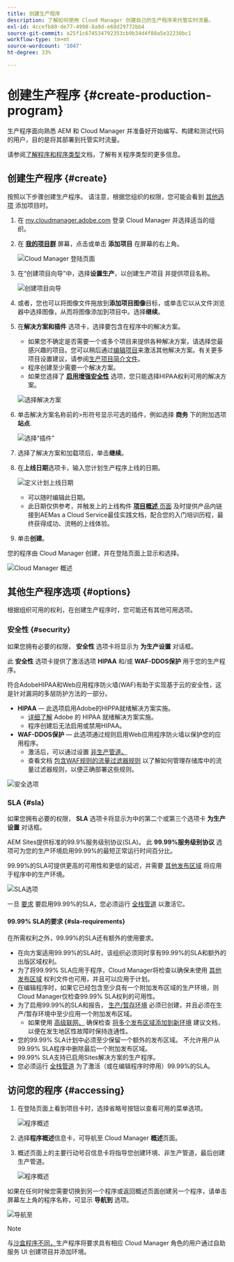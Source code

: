 ```yaml
---
title: 创建生产程序
description: 了解如何使用 Cloud Manager 创建自己的生产程序来托管实时流量。
exl-id: 4ccefb80-de77-4998-8a9d-e68d29772bb4
source-git-commit: a25f1c674534792353cb9b34d4f88a5e32230bc1
workflow-type: tm+mt
source-wordcount: '1047'
ht-degree: 33%

---
```



# 创建生产程序 {#create-production-program}

生产程序面向熟悉 AEM 和 Cloud Manager 并准备好开始编写、构建和测试代码的用户，目的是将其部署到托管实时流量。

请参阅[了解程序和程序类型](program-types.md)文档，了解有关程序类型的更多信息。

## 创建生产程序 {#create}

按照以下步骤创建生产程序。 请注意，根据您组织的权限，您可能会看到 [其他选项](#options) 添加项目时。

1. 在 [my.cloudmanager.adobe.com](https://my.cloudmanager.adobe.com/) 登录 Cloud Manager 并选择适当的组织。

1. 在 **[我的项目群](/help/implementing/cloud-manager/getting-access-to-aem-in-cloud/editing-programs.md#my-programs)** 屏幕，点击或单击 **添加项目** 在屏幕的右上角。

   ![Cloud Manager 登陆页面](assets/log-in.png)

1. 在“创建项目向导”中，选择&#x200B;**设置生产**，以创建生产项目 并提供项目名称。

   ![创建项目向导](assets/create-production-program.png)

1. 或者，您也可以将图像文件拖放到&#x200B;**添加项目图像**&#x200B;目标，或单击它以从文件浏览器中选择图像，从而将图像添加到项目中。选择&#x200B;**继续**。

1. 在&#x200B;**解决方案和插件** 选项卡，选择要包含在程序中的解决方案。

   * 如果您不确定是否需要一个或多个项目来提供各种解决方案，请选择您最感兴趣的项目。您可以稍后通过[编辑项目](/help/implementing/cloud-manager/getting-access-to-aem-in-cloud/editing-programs.md)来激活其他解决方案。有关更多项目设置建议，请参阅[生产项目简介文件](/help/implementing/cloud-manager/getting-access-to-aem-in-cloud/introduction-production-programs.md)。
   * 程序创建至少需要一个解决方案。
   * 如果您选择了 **[启用增强安全性](#security)** 选项，您只能选择HIPAA权利可用的解决方案。

   ![选择解决方案](assets/setup-prod-select.png)

1. 单击解决方案名称前的>形符号显示可选的插件，例如选择 **商务** 下的附加选项 **站点**.

   ![选择“插件”](assets/setup-prod-commerce.png)

1. 选择了解决方案和加载项后，单击&#x200B;**继续**。

1. 在&#x200B;**上线日期**&#x200B;选项卡，输入您计划生产程序上线的日期。

   ![定义计划上线日期](assets/setup-go-live.png)

   * 可以随时编辑此日期。
   * 此日期仅供参考，并触发上的上线构件 [**项目概述** 页面](/help/implementing/cloud-manager/getting-access-to-aem-in-cloud/editing-programs.md#program-overview) 及时提供产品内链接到AEMas a Cloud Service最佳实践文档，配合您的入门培训历程，最终获得成功、流畅的上线体验。

1. 单击&#x200B;**创建**。

您的程序由 Cloud Manager 创建，并在登陆页面上显示和选择。

![Cloud Manager 概述](assets/navigate-cm.png)

## 其他生产程序选项 {#options}

根据组织可用的权利，在创建生产程序时，您可能还有其他可用选项。

### 安全性 {#security}

如果您拥有必要的权限， **安全性** 选项卡将显示为 **为生产设置** 对话框。

此 **安全性** 选项卡提供了激活选项 **HIPAA** 和/或 **WAF-DDOS保护** 用于您的生产程序。

符合AdobeHIPAA和Web应用程序防火墙(WAF)有助于实现基于云的安全性，这是针对漏洞的多层防护方法的一部分。

* **HIPAA**  — 此选项启用Adobe的HIPPA就绪解决方案实施。
   * [详细了解](https://www.adobe.com/go/hipaa-ready_cn) Adobe 的 HIPAA 就绪解决方案实施。
   * 程序创建后无法启用或禁用HIPAA。
* **WAF-DDOS保护**  — 此选项通过规则启用Web应用程序防火墙以保护您的应用程序。
   * 激活后，可以通过设置 [非生产管道。](/help/implementing/cloud-manager/configuring-pipelines/configuring-non-production-pipelines.md)
   * 查看文档 [包含WAF规则的流量过滤器规则](/help/security/traffic-filter-rules-including-waf.md) 以了解如何管理存储库中的流量过滤器规则，以便正确部署这些规则。

![安全选项](assets/create-production-program-security.png)

### SLA {#sla}

如果您拥有必要的权限， **SLA** 选项卡将显示为中的第二个或第三个选项卡 **为生产设置** 对话框。

AEM Sites提供标准的99.9%服务级别协议(SLA)。 此 **99.99%服务级别协议** 选项可为您的生产环境启用99.99%的最短正常运行时间百分比。

99.99%的SLA可提供更高的可用性和更低的延迟，并需要 [其他发布区域](/help/implementing/cloud-manager/manage-environments.md#multiple-regions) 将应用于程序中的生产环境。

![SLA选项](assets/create-production-program-sla.png)

一旦 [要求](#sla-requirements) 要启用99.99%的SLA，您必须运行 [全栈管道](/help/implementing/cloud-manager/configuring-pipelines/configuring-production-pipelines.md) 以激活它。

#### 99.99% SLA的要求 {#sla-requirements}

在所需权利之外，99.99%的SLA还有额外的使用要求。

* 在向方案适用99.99%的SLA时，该组织必须同时享有99.99%的SLA和额外的出版区域权利。
* 为了将99.99% SLA应用于程序，Cloud Manager将检查以确保未使用 [其他发布区域](/help/implementing/cloud-manager/manage-environments.md#multiple-regions) 权利文件也可用，并且可以应用于计划。
* 在编辑程序时，如果它已经包含至少具有一个附加发布区域的生产环境，则Cloud Manager仅检查99.99% SLA权利的可用性。
* 为了启用99.99%的SLA和报告， [生产/暂存环境](/help/implementing/cloud-manager/manage-environments.md#adding-environments) 必须已创建，并且必须在生产/暂存环境中至少应用一个附加发布区域。
   * 如果使用 [高级联网、](/help/security/configuring-advanced-networking.md) 确保检查 [将多个发布区域添加到新环境](/help/implementing/cloud-manager/manage-environments.md#adding-regions) 建议文档，以便在发生地区性故障时保持连通性。
* 您的99.99% SLA计划中必须至少保留一个额外的发布区域。 不允许用户从99.99% SLA程序中删除最后一个附加发布区域。
* 99.99% SLA支持已启用Sites解决方案的生产程序。
* 您必须运行 [全栈管道](/help/implementing/cloud-manager/configuring-pipelines/configuring-production-pipelines.md) 为了激活（或在编辑程序时停用）99.99%的SLA。

## 访问您的程序 {#accessing}

1. 在登陆页面上看到项目卡时，选择省略号按钮以查看可用的菜单选项。

   ![程序概述](assets/program-overview.png)

1. 选择&#x200B;**程序概述**&#x200B;信息卡，可导航至 Cloud Manager **概述**&#x200B;页面。

1. 概述页面上的主要行动号召信息卡将指导您创建环境、非生产管道，最后创建生产管道。

   ![程序概述](assets/set-up-prod5.png)

如果在任何时候您需要切换到另一个程序或返回概述页面创建另一个程序，请单击屏幕左上角的程序名称，可显示 **导航到** 选项。

![导航至](assets/create-program-a1.png)

>[!NOTE]
>
>与[沙盒程序不同，](introduction-sandbox-programs.md#auto-creation)生产程序将要求具有相应 Cloud Manager 角色的用户通过自助服务 UI 创建项目并添加环境。
